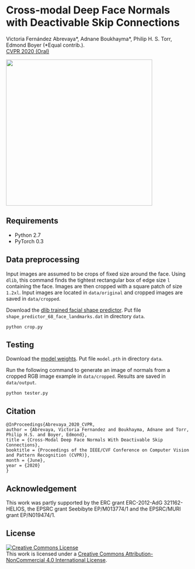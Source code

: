 # Cross-modal Deep Face Normals with Deactivable Skip Connections
Victoria Fernández Abrevaya*, Adnane Boukhayma*, Philip H. S. Torr, Edmond Boyer (*Equal contrib.).</br> 
[CVPR 2020 (Oral)](https://arxiv.org/abs/2003.09691)</br>

<img src="teaser.png" width="400"/>

## Requirements
+ Python 2.7
+ PyTorch 0.3

## Data preprocessing
Input images are assumed to be crops of fixed size around the face. Using `dlib`, this command finds the tightest rectangular box of edge size
 `l` containing the face. Images are then cropped with a square patch of size `1.2xl`. Input images are located in `data/original` and cropped images are saved in `data/cropped`.
 
Download the [dlib trained facial shape predictor](http://dlib.net/files/shape_predictor_68_face_landmarks.dat.bz2). Put file `shape_predictor_68_face_landmarks.dat` in directory `data`. 
```
python crop.py
```

## Testing
Download the [model weights](https://drive.google.com/file/d/1Qb7CZbM13Zpksa30ywjXEEHHDcVWHju_). Put file `model.pth` in directory `data`.

Run the following command to generate an image of normals from a cropped RGB image example in `data/cropped`. Results are saved in `data/output`.  
```
python tester.py
```


## Citation
```
@InProceedings{Abrevaya_2020_CVPR,
author = {Abrevaya, Victoria Fernandez and Boukhayma, Adnane and Torr, Philip H.S. and Boyer, Edmond},
title = {Cross-Modal Deep Face Normals With Deactivable Skip Connections},
booktitle = {Proceedings of the IEEE/CVF Conference on Computer Vision and Pattern Recognition (CVPR)},
month = {June},
year = {2020}
} 
```

## Acknowledgement
This work was partly supported by the ERC grant ERC-2012-AdG 321162-HELIOS, the EPSRC grant Seebibyte EP/M013774/1 and the EPSRC/MURI grant EP/N019474/1.

## License
<a rel="license" href="http://creativecommons.org/licenses/by-nc/4.0/"><img alt="Creative Commons License" style="border-width:0" src="https://i.creativecommons.org/l/by-nc/4.0/88x31.png" /></a><br />This work is licensed under a <a rel="license" href="http://creativecommons.org/licenses/by-nc/4.0/">Creative Commons Attribution-NonCommercial 4.0 International License</a>.
